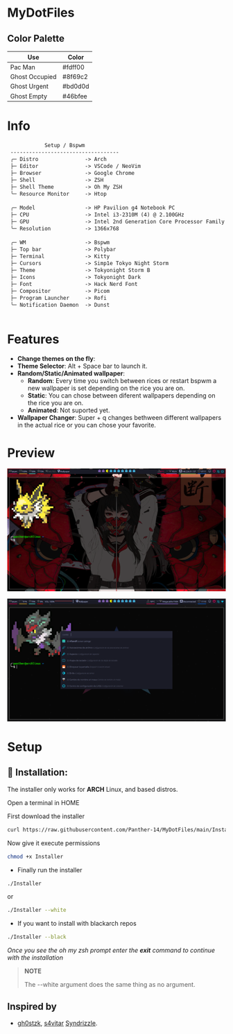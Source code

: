 # MyDotFiles

## Color Palette

|Use           |Color  |
|--------------|-------|
|Pac Man       |#fdff00|
|Ghost Occupied|#8f69c2|
|Ghost Urgent  |#bd0d0d|
|Ghost Empty   |#46bfee|

# Info

```mint
            Setup / Bspwm
 -----------------------------------
 ╭─ Distro               -> Arch
 ├─ Editor               -> VSCode / NeoVim
 ├─ Browser              -> Google Chrome
 ├─ Shell                -> ZSH
 ├─ Shell Theme          -> Oh My ZSH
 ╰─ Resource Monitor     -> Htop

 ╭─ Model                -> HP Pavilion g4 Notebook PC
 ├─ CPU                  -> Intel i3-2310M (4) @ 2.100GHz
 ├─ GPU                  -> Intel 2nd Generation Core Processor Family
 ╰─ Resolution           -> 1366x768

 ╭─ WM                   -> Bspwm
 ├─ Top bar              -> Polybar
 ├─ Terminal             -> Kitty
 ├─ Cursors              -> Simp1e Tokyo Night Storm
 ├─ Theme                -> Tokyonight Storm B
 ├─ Icons                -> Tokyonight Dark
 ├─ Font                 -> Hack Nerd Font
 ├─ Compositor           -> Picom
 ├─ Program Launcher     -> Rofi
 ╰─ Notification Daemon  -> Dunst
 
```

# Features
- **Change themes on the fly**: 
- **Theme Selector**: Alt + Space bar to launch it.
- **Random/Static/Animated wallpaper**:
    - **Random**: Every time you switch between rices or restart bspwm a new wallpaper is set depending on the rice you are on.
    - **Static**: You can chose between diferent wallpapers depending on the rice you are on.
    - **Animated**: Not suported yet.
- **Wallpaper Changer**: Super + q changes bethween different wallpapers in the actual rice or you can chose your favorite.

# Preview
![](./Preview/pre_01.png)

![](./Preview/pre_02.png)

# Setup
## 💾 Installation:
The installer only works for **ARCH** Linux, and based distros.

Open a terminal in HOME

First download the installer
```bash
curl https://raw.githubusercontent.com/Panther-14/MyDotFiles/main/Installer -o $HOME/Installer
```
Now give it execute permissions
```bash
chmod +x Installer
```

- Finally run the installer
```bash
./Installer
```
or
```bash 
./Installer --white
```

- If you want to install with blackarch repos
```bash
./Installer --black
```
*Once you see the oh my zsh prompt enter the **exit** command to continue with the installation*

> **NOTE**
>
> The --white argument does the same thing as no argument.
>

## Inspired by
- [gh0stzk](https://github.com/gh0stzk/dotfiles), [s4vitar](https://github.com/s4vitar) [Syndrizzle](https://github.com/Syndrizzle/hotfiles).
